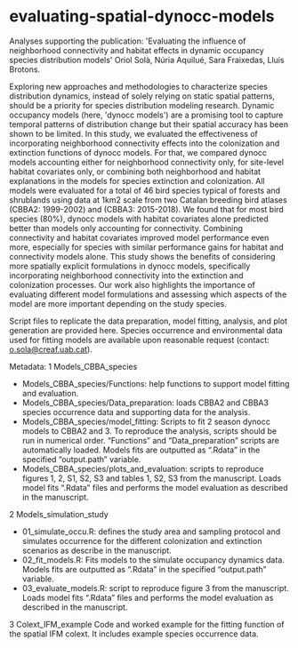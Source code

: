 # evaluating-spatial-dynocc-models
Analyses supporting the publication: 'Evaluating the influence of neighborhood connectivity and habitat effects in dynamic occupancy species distribution models' Oriol Solà, Núria Aquilué, Sara Fraixedas, Lluís Brotons.

Exploring new approaches and methodologies to characterize species distribution dynamics, instead of solely relying on static spatial patterns, should be a priority for species distribution modeling research. Dynamic occupancy models (here, 'dynocc models') are a promising tool to capture temporal patterns of distribution change but their spatial accuracy has been shown to be limited. In this study, we evaluated the effectiveness of incorporating neighborhood connectivity effects into the colonization and extinction functions of dynocc models. For that, we compared dynocc models accounting either for neighborhood connectivity only, for site-level habitat covariates only, or combining both neighborhood and habitat explanations in the models for species extinction and colonization. All models were evaluated for a total of 46 bird species typical of forests and shrublands using data at 1km2 scale from two Catalan breeding bird atlases (CBBA2: 1999-2002) and (CBBA3: 2015-2018). We found that for most bird species (80%), dynocc models with habitat covariates alone predicted better than models only accounting for connectivity. Combining connectivity and habitat covariates improved model performance even more, especially for species with similar performance gains for habitat and connectivity models alone. This study shows the benefits of considering more spatially explicit formulations in dynocc models, specifically incorporating neighborhood connectivity into the extinction and colonization processes. Our work also highlights the importance of evaluating different model formulations and assessing which aspects of the model are more important depending on the study species.


Script files to replicate the data preparation, model fitting, analysis, and plot generation are provided here. Species occurrence and environmental data used for fitting models are available upon reasonable request (contact: o.sola@creaf.uab.cat).



Metadata:
1 Models_CBBA_species
-	Models_CBBA_species/Functions: help functions to support model fitting and evaluation.
-	Models_CBBA_species/Data_preparation: loads CBBA2 and CBBA3 species occurrence data and supporting data for the analysis.
-	Models_CBBA_species/model_fitting: Scripts to fit 2 season dynocc models to CBBA2 and 3. To reproduce the analysis, scripts should be run in numerical order. “Functions” and “Data_preparation” scripts are automatically loaded. Models fits are outputted as “.Rdata” in the specified “output.path” variable.
-	Models_CBBA_species/plots_and_evaluation: scripts to reproduce figures 1, 2, S1, S2, S3 and tables 1, S2, S3 from the manuscript. Loads model fits “.Rdata” files and performs the model evaluation as described in the manuscript.

2 Models_simulation_study
-	01_simulate_occu.R: defines the study area and sampling protocol and simulates occurrence for the different colonization and extinction scenarios as describe in the manuscript.
-	02_fit_models.R: Fits models to the simulate occupancy dynamics data. Models fits are outputted as “.Rdata” in the specified “output.path” variable.
-	03_evaluate_models.R: script to reproduce figure 3 from the manuscript. Loads model fits “.Rdata” files and performs the model evaluation as described in the manuscript.

3 Colext_IFM_example
Code and worked example for the fitting function of the spatial IFM colext. It includes example species occurrence data.
